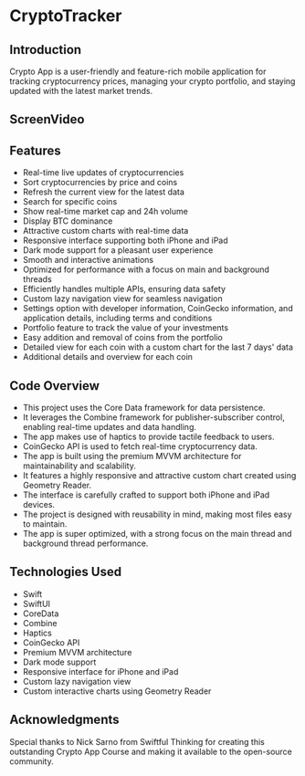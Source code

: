# CryptoTracker
## Introduction
Crypto App is a user-friendly and feature-rich mobile application for tracking cryptocurrency prices, managing your crypto portfolio, and staying updated with the latest market trends.

## ScreenVideo




## Features
- Real-time live updates of cryptocurrencies
- Sort cryptocurrencies by price and coins
- Refresh the current view for the latest data
- Search for specific coins
- Show real-time market cap and 24h volume
- Display BTC dominance
- Attractive custom charts with real-time data
- Responsive interface supporting both iPhone and iPad
- Dark mode support for a pleasant user experience
- Smooth and interactive animations
- Optimized for performance with a focus on main and background threads
- Efficiently handles multiple APIs, ensuring data safety
- Custom lazy navigation view for seamless navigation
- Settings option with developer information, CoinGecko information, and application details, including terms and conditions
- Portfolio feature to track the value of your investments
- Easy addition and removal of coins from the portfolio
- Detailed view for each coin with a custom chart for the last 7 days' data
- Additional details and overview for each coin

## Code Overview
- This project uses the Core Data framework for data persistence.
- It leverages the Combine framework for publisher-subscriber control, enabling real-time updates and data handling.
- The app makes use of haptics to provide tactile feedback to users.
- CoinGecko API is used to fetch real-time cryptocurrency data.
- The app is built using the premium MVVM architecture for maintainability and scalability.
- It features a highly responsive and attractive custom chart created using Geometry Reader.
- The interface is carefully crafted to support both iPhone and iPad devices.
- The project is designed with reusability in mind, making most files easy to maintain.
- The app is super optimized, with a strong focus on the main thread and background thread performance.

## Technologies Used
- Swift
- SwiftUI
- CoreData
- Combine
- Haptics
- CoinGecko API
- Premium MVVM architecture
- Dark mode support
- Responsive interface for iPhone and iPad
- Custom lazy navigation view
- Custom interactive charts using Geometry Reader

## Acknowledgments
Special thanks to Nick Sarno from Swiftful Thinking for creating this outstanding Crypto App Course and making it available to the open-source community.


